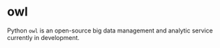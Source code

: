 # owl
Python `owl` is an open-source big data management and analytic service currently in development.
